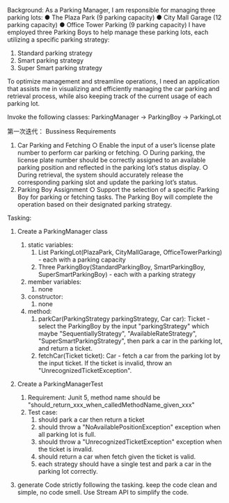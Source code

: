 Background:
As a Parking Manager, I am responsible for managing three parking lots:
● The Plaza Park (9 parking capacity)
● City Mall Garage (12 parking capacity)
● Office Tower Parking (9 parking capacity)
I have employed three Parking Boys to help manage these parking lots, each utilizing a specific parking strategy:

1. Standard parking strategy
2. Smart parking strategy
3. Super Smart parking strategy

To optimize management and streamline operations, I need an application that assists me in visualizing and efficiently managing
the car parking and retrieval process, while also keeping track of the current usage of each parking lot.

Invoke the following classes:
ParkingManager -> ParkingBoy -> ParkingLot

第一次迭代：
Bussiness Requirements
1. Car Parking and Fetching
   ○ Enable the input of a user’s license plate number to perform car parking or fetching.
   ○ During parking, the license plate number should be correctly assigned to an available parking position and reflected in the
   parking lot’s status display.
   ○ During retrieval, the system should accurately release the corresponding parking slot and update the parking lot’s status.
2. Parking Boy Assignment
   ○ Support the selection of a specific Parking Boy for parking or fetching tasks. The Parking Boy will complete the operation
   based on their designated parking strategy.

Tasking:
1. Create a ParkingManager class
   1) static variables:
      1. List ParkingLot(PlazaPark, CityMallGarage, OfficeTowerParking) - each with a parking capacity
      2. Three ParkingBoy(StandardParkingBoy, SmartParkingBoy, SuperSmartParkingBoy) - each with a parking strategy
   2) member variables:
      1. none
   3) constructor:
      1. none
   4) method:
      1. parkCar(ParkingStrategy parkingStrategy, Car car): Ticket - select the ParkingBoy by the input "parkingStrategy" 
         which maybe "SequentiallyStrategy", "AvailableRateStrategy", "SuperSmartParkingStrategy", then park a car in the parking lot, and return a ticket.
      2. fetchCar(Ticket ticket): Car - fetch a car from the parking lot by the input ticket. If the ticket is invalid, throw an "UnrecognizedTicketException".
      
2. Create a ParkingManagerTest
   1) Requirement: Junit 5, method name should be "should_return_xxx_when_calledMethodName_given_xxx"
   2) Test case:
      1. should park a car then return a ticket
      2. should throw a "NoAvailablePositionException" exception when all parking lot is full.
      3. should throw a "UnrecognizedTicketException" exception when the ticket is invalid.
      4. should return a car when fetch given the ticket is valid.
      5. each strategy should have a single test and park a car in the parking lot correctly.

3. generate Code strictly following the tasking. keep the code clean and simple, no code smell. Use Stream API to simplify the code.


